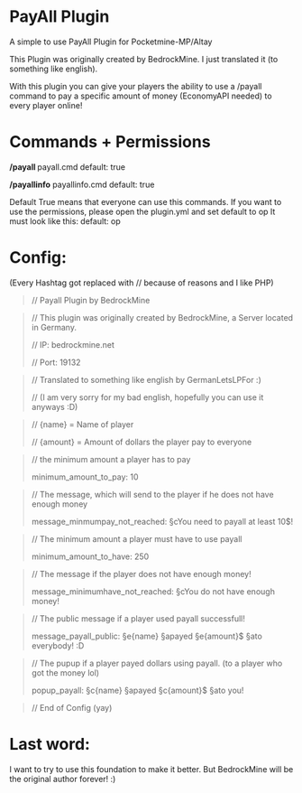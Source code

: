 # PayAll Plugin
A simple to use PayAll Plugin for Pocketmine-MP/Altay

This Plugin was originally created by BedrockMine. I just translated it (to something like english).

With this plugin you can give your players the ability to use a /payall command to pay a specific amount of money (EconomyAPI needed) to every player online!

# Commands + Permissions
**/payall <amount>**
payall.cmd
default: true

**/payallinfo**
payallinfo.cmd
default: true

Default True means that everyone can use this commands. If you want to use the permissions, please open the plugin.yml and set default to op
It must look like this: 
default: op

# Config:
(Every Hashtag got replaced with // because of reasons and I like PHP)

> // Payall Plugin by BedrockMine
 
> // This plugin was originally created by BedrockMine, a Server located in Germany.
> 
> // IP: bedrockmine.net
> 
> // Port: 19132

> // Translated to something like english by GermanLetsLPFor :)
> 
> // (I am very sorry for my bad english, hopefully you can use it anyways :D)
> 

> // {name} = Name of player
> 
> // {amount} = Amount of dollars the player pay to everyone
> 


> // the minimum amount a player has to pay
> 
> minimum_amount_to_pay: 10
> 

> // The message, which will send to the player if he does not have enough money
> 
> message_minmumpay_not_reached: §cYou need to payall at least 10$!
> 

> // The minimum amount a player must have to use payall
> 
> minimum_amount_to_have: 250
> 

> // The message if the player does not have enough money!
> 
> message_minimumhave_not_reached: §cYou do not have enough money!
> 

> // The public message if a player used payall successfull!
> 
> message_payall_public: §e{name} §apayed §e{amount}$ §ato everybody! :D
> 

> // The pupup if a player payed dollars using payall. (to a player who got the money lol)
> 
> popup_payall: §c{name} §apayed §c{amount}$ §ato you!
> 

> // End of Config (yay)
> 

# Last word:
I want to try to use this foundation to make it better. But BedrockMine will be the original author forever! :)
